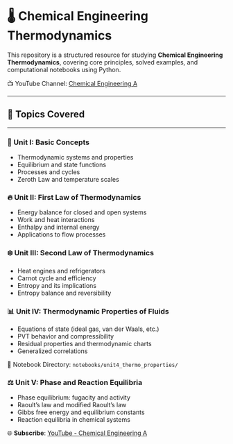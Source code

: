 # 🌡️ Chemical Engineering Thermodynamics

This repository is a structured resource for studying **Chemical Engineering Thermodynamics**, covering core principles, solved examples, and computational notebooks using Python.


📺 YouTube Channel: [Chemical Engineering A](https://www.youtube.com/@chemicalengineeringA)

---

## 📘 Topics Covered

---

### 🧪 Unit I: Basic Concepts

- Thermodynamic systems and properties
- Equilibrium and state functions
- Processes and cycles
- Zeroth Law and temperature scales



### 🔥 Unit II: First Law of Thermodynamics

- Energy balance for closed and open systems
- Work and heat interactions
- Enthalpy and internal energy
- Applications to flow processes



### ❄️ Unit III: Second Law of Thermodynamics

- Heat engines and refrigerators
- Carnot cycle and efficiency
- Entropy and its implications
- Entropy balance and reversibility



### 📊 Unit IV: Thermodynamic Properties of Fluids

- Equations of state (ideal gas, van der Waals, etc.)
- PVT behavior and compressibility
- Residual properties and thermodynamic charts
- Generalized correlations

📁 Notebook Directory: `notebooks/unit4_thermo_properties/`



### ⚖️ Unit V: Phase and Reaction Equilibria

- Phase equilibrium: fugacity and activity
- Raoult’s law and modified Raoult’s law
- Gibbs free energy and equilibrium constants
- Reaction equilibria in chemical systems


🌐 **Subscribe**: [YouTube - Chemical Engineering A](https://www.youtube.com/@chemicalengineeringA)
